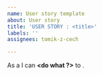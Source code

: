 ```yaml
---
name: User story template
about: User story
title: 'USER STORY : <title>'
labels: ''
assignees: tomik-z-cech

---
```


As a **<person>** I can **<do what ?>** to **<benefits>**.
